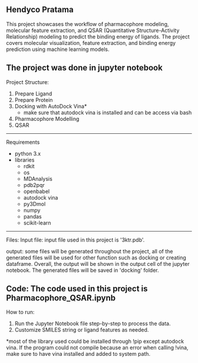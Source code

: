 Hendyco Pratama
---
This project showcases the workflow of pharmacophore modeling, molecular feature extraction, and QSAR (Quantitative Structure-Activity Relationship) modeling to predict the binding energy of ligands. The project covers molecular visualization, feature extraction, and binding energy prediction using machine learning models.

The project was done in jupyter notebook
---
Project Structure:
1. Prepare Ligand
2. Prepare Protein
3. Docking with AutoDock Vina*
   - make sure that autodock vina is installed and can be access via bash
4. Pharmacophore Modelling
5. QSAR
---
Requirements
- python 3.x
- libraries
  - rdkit
  - os
  - MDAnalysis
  - pdb2pqr
  - openbabel
  - autodock vina
  - py3Dmol
  - numpy
  - pandas
  - scikit-learn
---
Files:
Input file: 
  input file used in this project is '3ktr.pdb'.

output:
  some files will be generated throughout the project, all of the generated files will be used for other function such as docking or creating dataframe. Overall, the output will be shown in the output cell of the jupyter notebook. The generated files will be saved in 'docking' folder.

Code:
  The code used in this project is Pharmacophore_QSAR.ipynb
---
How to run:
  1. Run the Jupyter Notebook file step-by-step to process the data.
  2. Customize SMILES string or ligand features as needed.

*most of the library used could be installed through !pip except autodock vina. If the program could not compile because an error when calling !vina, make sure to have vina installed and added to system path.